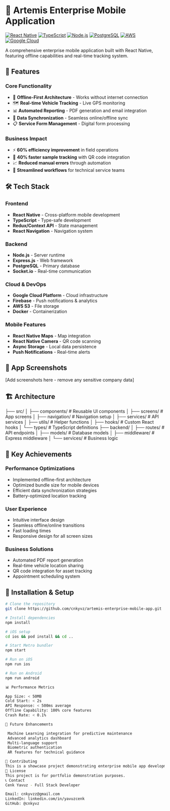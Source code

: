 # 🚀 Artemis Enterprise Mobile Application

[![React Native](https://img.shields.io/badge/React_Native-20232A?style=for-the-badge&logo=react&logoColor=61DAFB)](https://reactnative.dev/)
[![TypeScript](https://img.shields.io/badge/typescript-%23007ACC.svg?style=for-the-badge&logo=typescript&logoColor=white)](https://www.typescriptlang.org/)
[![Node.js](https://img.shields.io/badge/node.js-6DA55F?style=for-the-badge&logo=node.js&logoColor=white)](https://nodejs.org/)
[![PostgreSQL](https://img.shields.io/badge/postgres-%23316192.svg?style=for-the-badge&logo=postgresql&logoColor=white)](https://postgresql.org/)
[![AWS](https://img.shields.io/badge/AWS-%23FF9900.svg?style=for-the-badge&logo=amazon-aws&logoColor=white)](https://aws.amazon.com/)
[![Google Cloud](https://img.shields.io/badge/GoogleCloud-%234285F4.svg?style=for-the-badge&logo=google-cloud&logoColor=white)](https://cloud.google.com/)


A comprehensive enterprise mobile application built with React Native, featuring offline capabilities and real-time tracking system.

## 🌟 Features

### Core Functionality
- 📱 **Offline-First Architecture** - Works without internet connection
- 🗺️ **Real-time Vehicle Tracking** - Live GPS monitoring
- 📊 **Automated Reporting** - PDF generation and email integration
- 🔄 **Data Synchronization** - Seamless online/offline sync
- 📋 **Service Form Management** - Digital form processing

### Business Impact
- ⚡ **60% efficiency improvement** in field operations
- 🚀 **40% faster sample tracking** with QR code integration
- 📈 **Reduced manual errors** through automation
- 💼 **Streamlined workflows** for technical service teams

## 🛠️ Tech Stack

### Frontend
- **React Native** - Cross-platform mobile development
- **TypeScript** - Type-safe development
- **Redux/Context API** - State management
- **React Navigation** - Navigation system

### Backend
- **Node.js** - Server runtime
- **Express.js** - Web framework
- **PostgreSQL** - Primary database
- **Socket.io** - Real-time communication

### Cloud & DevOps
- **Google Cloud Platform** - Cloud infrastructure
- **Firebase** - Push notifications & analytics
- **AWS S3** - File storage
- **Docker** - Containerization

### Mobile Features
- **React Native Maps** - Map integration
- **React Native Camera** - QR code scanning
- **Async Storage** - Local data persistence
- **Push Notifications** - Real-time alerts

## 📱 App Screenshots

[Add screenshots here - remove any sensitive company data]

## 🏗️ Architecture

├── src/
│   ├── components/        # Reusable UI components
│   ├── screens/          # App screens
│   ├── navigation/       # Navigation setup
│   ├── services/         # API services
│   ├── utils/           # Helper functions
│   ├── hooks/           # Custom React hooks
│   └── types/           # TypeScript definitions
├── backend/
│   ├── routes/          # API endpoints
│   ├── models/          # Database models
│   ├── middleware/      # Express middleware
│   └── services/        # Business logic

## 🚀 Key Achievements

### Performance Optimizations
- Implemented offline-first architecture
- Optimized bundle size for mobile devices
- Efficient data synchronization strategies
- Battery-optimized location tracking

### User Experience
- Intuitive interface design
- Seamless offline/online transitions
- Fast loading times
- Responsive design for all screen sizes

### Business Solutions
- Automated PDF report generation
- Real-time vehicle location sharing
- QR code integration for asset tracking
- Appointment scheduling system

## 🔧 Installation & Setup

```bash
# Clone the repository
git clone https://github.com/cnkyvz/artemis-enterprise-mobile-app.git

# Install dependencies
npm install

# iOS setup
cd ios && pod install && cd ..

# Start Metro bundler
npm start

# Run on iOS
npm run ios

# Run on Android
npm run android

📊 Performance Metrics

App Size: < 50MB
Cold Start: < 2s
API Response: < 500ms average
Offline Capability: 100% core features
Crash Rate: < 0.1%

🎯 Future Enhancements

 Machine Learning integration for predictive maintenance
 Advanced analytics dashboard
 Multi-language support
 Biometric authentication
 AR features for technical guidance

🤝 Contributing
This is a showcase project demonstrating enterprise mobile app development capabilities.
📄 License
This project is for portfolio demonstration purposes.
📞 Contact
Cenk Yavuz - Full Stack Developer

Email: cnkyvzz@gmail.com
LinkedIn: linkedin.com/in/yavuzcenk
GitHub: @cnkyvz
